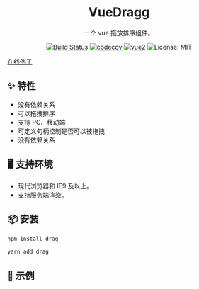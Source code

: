 <h1 align="center">VueDragg</h1>

<div align="center">

<p>一个 vue 拖放排序组件。</p>

[![Build Status](https://www.travis-ci.org/xingxinglail/vuedrag.svg?branch=master)](https://www.travis-ci.org/xingxinglail/vuedrag)
[![codecov](https://codecov.io/gh/xingxinglail/vuedrag/branch/master/graph/badge.svg)](https://codecov.io/gh/xingxinglail/vuedrag)
[![vue2](https://img.shields.io/badge/vue-2.x-brightgreen.svg)](https://vuejs.org/)
![License: MIT](https://img.shields.io/badge/License-MIT-green.svg)

</div>


[在线例子](https://github.com/mauricius/vue-draggable-resizable/tree/v1)

## ✨ 特性

- 没有依赖关系
- 可以拖拽排序
- 支持 PC、移动端
- 可定义句柄控制是否可以被拖拽
- 没有依赖关系

## 🖥 支持环境

- 现代浏览器和 IE9 及以上。
- 支持服务端渲染。


## 📦 安装

```bash
npm install drag
```

```bash
yarn add drag
```

## 🔨 示例
